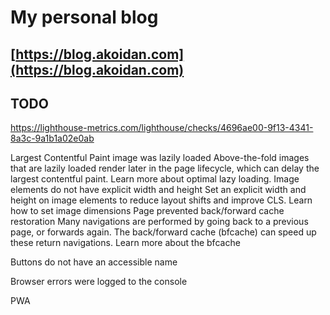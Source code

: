 # My personal blog

## [https://blog.akoidan.com](https://blog.akoidan.com)

## TODO
https://lighthouse-metrics.com/lighthouse/checks/4696ae00-9f13-4341-8a3c-9a1b1a02e0ab



Largest Contentful Paint image was lazily loaded
Above-the-fold images that are lazily loaded render later in the page lifecycle, which can delay the largest contentful paint. Learn more about optimal lazy loading.
Image elements do not have explicit width and height
Set an explicit width and height on image elements to reduce layout shifts and improve CLS. Learn how to set image dimensions
Page prevented back/forward cache restoration
Many navigations are performed by going back to a previous page, or forwards again. The back/forward cache (bfcache) can speed up these return navigations. Learn more about the bfcache


Buttons do not have an accessible name


Browser errors were logged to the console

PWA

